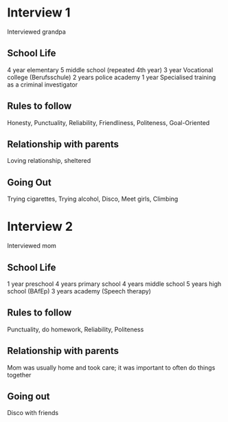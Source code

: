 # Interview 1
Interviewed grandpa

## School Life
4 year elementary
5 middle school (repeated 4th year)
3 year Vocational college (Berufsschule)
2 years police academy
1 year Specialised training as a criminal investigator

## Rules to follow
Honesty, Punctuality, Reliability, Friendliness, Politeness, Goal-Oriented

## Relationship with parents
Loving relationship, sheltered

## Going Out
Trying cigarettes, Trying alcohol, Disco, Meet girls, Climbing


# Interview 2
Interviewed mom

## School Life
1 year preschool
4 years primary school
4 years middle school
5 years high school (BAfEp)
3 years academy (Speech therapy)

## Rules to follow
Punctuality, do homework, Reliability, Politeness

## Relationship with parents
Mom was usually home and took care; it was important to often do things together

## Going out
Disco with friends